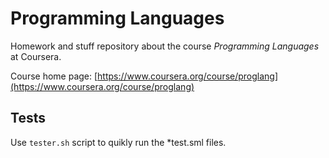 # Programming Languages

Homework and stuff repository about the course *Programming Languages* at Coursera.

Course home page:
[https://www.coursera.org/course/proglang](https://www.coursera.org/course/proglang)

## Tests

Use `tester.sh` script to quikly run the *test.sml files.

